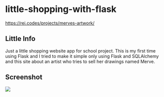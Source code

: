 # little-shopping-with-flask

https://rei.codes/projects/merves-artwork/

## Little Info
Just a little shopping website app for school project.
This is my first time using Flask and I tried to make it simple only using Flask and SQLAlchemy
and this site about an artist who tries to sell her drawings named Merve.


## Screenshot
<img src="https://github.com/xlsprey/little-shopping-with-flask/blob/master/Screenshot.jpeg?raw=true">
